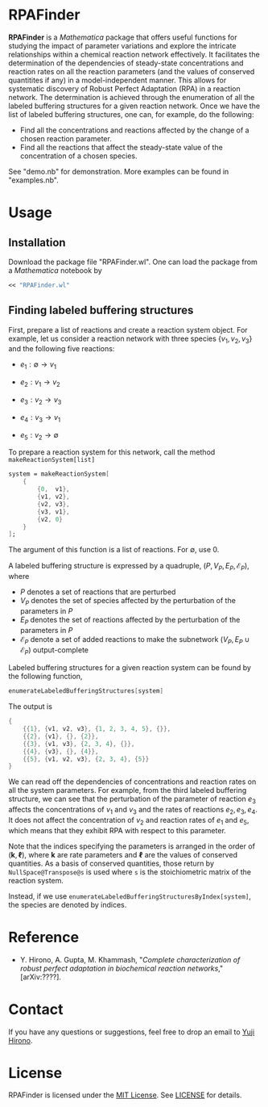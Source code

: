 # RPAFinder

**RPAFinder** is a _Mathematica_ package that offers useful functions for studying the impact of parameter variations and explore the intricate relationships within a chemical reaction network effectively. 
It facilitates the determination of the dependencies of steady-state concentrations and reaction rates on all the reaction parameters (and the values of conserved quantitites if any) in a model-independent manner.
This allows for systematic discovery of Robust Perfect Adaptation (RPA) in a reaction network.
The determination is achieved through the enumeration of all the labeled buffering structures for a given reaction network. 
Once we have the list of labeled buffering structures, one can, for example, do the following:

- Find all the concentrations and reactions affected by the change of a chosen reaction parameter. 
- Find all the reactions that affect the steady-state value of the concentration of a chosen species. 

See "demo.nb" for demonstration. More examples can be found in "examples.nb".


# Usage

## Installation

Download the package file "RPAFinder.wl". 
One can load the package from a _Mathematica_ notebook by

```mathematica
<< "RPAFinder.wl"
```

## Finding labeled buffering structures

First, prepare a list of reactions and create a reaction system object. For example, let us consider a reaction network with three species $\{v_1,v_2,v_3\}$ and the following five reactions:

- $e_1: \emptyset \to v_1$

- $e_2: v_1 \to v_2$

- $e_3:v_2 \to v_3$

- $e_4:v_3 \to v_1$

- $e_5:v_2 \to \emptyset$

To prepare a reaction system for this network, call the method `makeReactionSystem[list]`

```mathematica 
system = makeReactionSystem[ 
	{
		{0,  v1},
		{v1, v2},
		{v2, v3},
		{v3, v1},
		{v2, 0}
	}
];
```
The argument of this function is a list of reactions. For $\emptyset$, use 0. 

A labeled buffering structure is expressed by a quadruple, 
$( P, V_P, E_P, \mathcal E_P)$, where 

- $P$ denotes a set of reactions that are perturbed 
- $V_P$ denotes the set of species affected by the perturbation of the parameters in $P$ 
- $E_P$ denotes the set of reactions affected by the perturbation of the parameters in $P$
- $\mathcal E_P$ denote a set of added reactions to make the subnetwork $(V_P,E_P \cup \mathcal E_P)$ output-complete 

Labeled buffering structures for a given reaction system can be found by the following function, 

```mathematica 
enumerateLabeledBufferingStructures[system]
```

The output is 

```mathematica 
{
	{{1}, {v1, v2, v3}, {1, 2, 3, 4, 5}, {}}, 
	{{2}, {v1}, {}, {2}}, 
	{{3}, {v1, v3}, {2, 3, 4}, {}}, 
	{{4}, {v3}, {}, {4}}, 
	{{5}, {v1, v2, v3}, {2, 3, 4}, {5}}
}
```

We can read off the dependencies of concentrations and reaction rates on all the system parameters. For example, from the third labeled buffering structure, we can see that the perturbation of the parameter of reaction $e_3$ affects the concentrations of $v_1$ and $v_3$ and the rates of reactions $e_2,e_3,e_4$. It does not affect the concentration of $v_2$ and reaction rates of $e_1$ and $e_5$, which means that they exhibit RPA with respect to this parameter. 

Note that the indices specifying the parameters is arranged in the order of $(\bm k, \bm \ell)$, where $\bm k$ are rate parameters and $\bm \ell$ are the values of conserved quantities. 
As a basis of conserved quantities, those return by `NullSpace@Transpose@s` is used where `s` is the stoichiometric matrix of the reaction system. 

Instead, if we use `enumerateLabeledBufferingStructuresByIndex[system]`, the species are denoted by indices. 


# Reference

- Y. Hirono, A. Gupta, M. Khammash, "_Complete characterization of robust perfect adaptation in biochemical reaction networks_," [arXiv:????]. 


# Contact

If you have any questions or suggestions, feel free to drop an email to [Yuji Hirono](mailto:yuji.hirono@gmail.com).


# License

RPAFinder is licensed under the [MIT License](https://opensource.org/license/mit/). See [LICENSE](LICENSE) for details.
